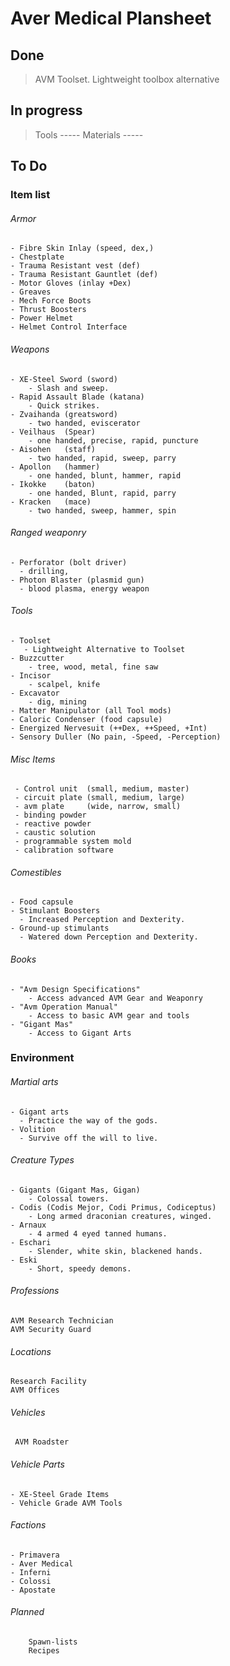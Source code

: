 # Aver Medical Plansheet
## Done
> AVM Toolset. Lightweight toolbox alternative

## In progress

  > Tools               -----
  > Materials           -----


## To Do

### Item list
###### Armor
    - Fibre Skin Inlay (speed, dex,)
    - Chestplate
    - Trauma Resistant vest (def)
    - Trauma Resistant Gauntlet (def)
    - Motor Gloves (inlay +Dex)
    - Greaves
    - Mech Force Boots
    - Thrust Boosters
    - Power Helmet
    - Helmet Control Interface

###### Weapons
    - XE-Steel Sword (sword)
        - Slash and sweep.
    - Rapid Assault Blade (katana)
        - Quick strikes.
    - Zvaihanda (greatsword)   
        - two handed, eviscerator
    - Veilhaus  (Spear)  
        - one handed, precise, rapid, puncture
    - Aisohen   (staff)  
        - two handed, rapid, sweep, parry
    - Apollon   (hammer)       
        - one handed, blunt, hammer, rapid
    - Ikokke    (baton)   
        - one handed, Blunt, rapid, parry
    - Kracken   (mace)   
        - two handed, sweep, hammer, spin

###### Ranged weaponry
    - Perforator (bolt driver)
      - drilling,
    - Photon Blaster (plasmid gun)
      - blood plasma, energy weapon

###### Tools
    - Toolset
       - Lightweight Alternative to Toolset
    - Buzzcutter
        - tree, wood, metal, fine saw
    - Incisor
        - scalpel, knife
    - Excavator
        - dig, mining
    - Matter Manipulator (all Tool mods)
    - Caloric Condenser (food capsule)
    - Energized Nervesuit (++Dex, ++Speed, +Int)
    - Sensory Duller (No pain, -Speed, -Perception)

###### Misc Items    
     - Control unit  (small, medium, master)
     - circuit plate (small, medium, large)
     - avm plate     (wide, narrow, small)
     - binding powder
     - reactive powder
     - caustic solution
     - programmable system mold
     - calibration software

###### Comestibles
    - Food capsule
    - Stimulant Boosters
      - Increased Perception and Dexterity.
    - Ground-up stimulants
      - Watered down Perception and Dexterity.

###### Books
    - "Avm Design Specifications"
        - Access advanced AVM Gear and Weaponry
    - "Avm Operation Manual"
        - Access to basic AVM gear and tools
    - "Gigant Mas"
        - Access to Gigant Arts

### Environment
###### Martial arts
    - Gigant arts
      - Practice the way of the gods.
    - Volition
      - Survive off the will to live.
###### Creature Types
    - Gigants (Gigant Mas, Gigan)
        - Colossal towers.
    - Codis (Codis Mejor, Codi Primus, Codiceptus)    
        - Long armed draconian creatures, winged.
    - Arnaux
        - 4 armed 4 eyed tanned humans.
    - Eschari  
        - Slender, white skin, blackened hands.
    - Eski
        - Short, speedy demons.
###### Professions
    AVM Research Technician
    AVM Security Guard

###### Locations
    Research Facility
    AVM Offices  

###### Vehicles
     AVM Roadster

###### Vehicle Parts
    - XE-Steel Grade Items
    - Vehicle Grade AVM Tools

###### Factions
    - Primavera
    - Aver Medical
    - Inferni
    - Colossi
    - Apostate



###### Planned

        Spawn-lists
        Recipes
